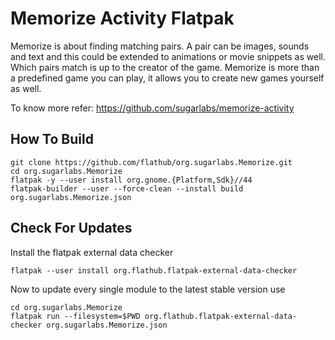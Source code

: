 # Memorize Activity Flatpak

Memorize is about finding matching pairs. A pair can be images, sounds and text and this could be extended to animations or movie snippets as well. Which pairs match is up to the creator of the game. Memorize is more than a predefined game you can play, it allows you to create new games yourself as well.

To know more refer: https://github.com/sugarlabs/memorize-activity

## How To Build

```
git clone https://github.com/flathub/org.sugarlabs.Memorize.git
cd org.sugarlabs.Memorize
flatpak -y --user install org.gnome.{Platform,Sdk}//44
flatpak-builder --user --force-clean --install build org.sugarlabs.Memorize.json
```

## Check For Updates

Install the flatpak external data checker
```
flatpak --user install org.flathub.flatpak-external-data-checker
```

Now to update every single module to the latest stable version use
```
cd org.sugarlabs.Memorize
flatpak run --filesystem=$PWD org.flathub.flatpak-external-data-checker org.sugarlabs.Memorize.json
```
